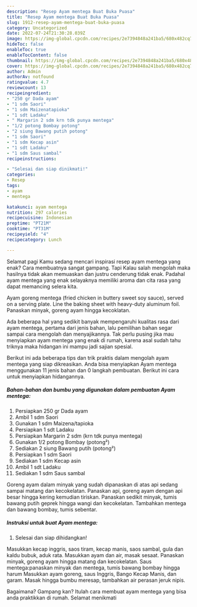 ```yaml
---
description: "Resep Ayam mentega Buat Buka Puasa"
title: "Resep Ayam mentega Buat Buka Puasa"
slug: 1912-resep-ayam-mentega-buat-buka-puasa
category: Uncategorized
date: 2022-07-24T21:30:28.039Z
image: https://img-global.cpcdn.com/recipes/2e7394848a241ba5/680x482cq70/ayam-mentega-foto-resep-utama.jpg
hideToc: false
enableToc: true
enableTocContent: false
thumbnail: https://img-global.cpcdn.com/recipes/2e7394848a241ba5/680x482cq70/ayam-mentega-foto-resep-utama.jpg
cover: https://img-global.cpcdn.com/recipes/2e7394848a241ba5/680x482cq70/ayam-mentega-foto-resep-utama.jpg
author: Admin
authorAv: notfound
ratingvalue: 4.7
reviewcount: 13
recipeingredient:
- "250 gr Dada ayam"
- "1 sdm Saori"
- "1 sdm Maizenatapioka"
- "1 sdt Ladaku"
- " Margarin 2 sdm krn tdk punya mentega"
- "1/2 potong Bombay potong"
- "2 siung Bawang putih potong"
- "1 sdm Saori"
- "1 sdm Kecap asin"
- "1 sdt Ladaku"
- "1 sdm Saus sambal"
recipeinstructions:

- "Selesai dan siap dinikmati!"
categories:
- Resep
tags:
- ayam
- mentega

katakunci: ayam mentega 
nutrition: 297 calories
recipecuisine: Indonesian
preptime: "PT21M"
cooktime: "PT31M"
recipeyield: "4"
recipecategory: Lunch

---
```



Selamat pagi Kamu sedang mencari inspirasi resep ayam mentega yang enak? Cara membuatnya sangat gampang. Tapi Kalau salah mengolah maka hasilnya tidak akan memuaskan dan justru cenderung tidak enak. Padahal ayam mentega yang enak selayaknya memiliki aroma dan cita rasa yang dapat memancing selera kita.


Ayam goreng mentega (fried chicken in buttery sweet soy sauce), served on a serving plate. Line the baking sheet with heavy-duty aluminum foil. Panaskan minyak, goreng ayam hingga kecoklatan.

Ada beberapa hal yang sedikit banyak mempengaruhi kualitas rasa dari ayam mentega, pertama dari jenis bahan, lalu pemilihan bahan segar sampai cara mengolah dan menyajikannya. Tak perlu pusing jika mau menyiapkan ayam mentega yang enak di rumah, karena asal sudah tahu triknya maka hidangan ini mampu jadi sajian spesial.


Berikut ini ada beberapa tips dan trik praktis dalam mengolah ayam mentega yang siap dikreasikan. Anda bisa menyiapkan Ayam mentega menggunakan 11 jenis bahan dan 0 langkah pembuatan. Berikut ini cara untuk menyiapkan hidangannya.

<!--inarticleads1-->

##### Bahan-bahan dan bumbu yang digunakan dalam pembuatan Ayam mentega:

1. Persiapkan 250 gr Dada ayam
1. Ambil 1 sdm Saori
1. Gunakan 1 sdm Maizena/tapioka
1. Persiapkan 1 sdt Ladaku
1. Persiapkan  Margarin 2 sdm (krn tdk punya mentega)
1. Gunakan 1/2 potong Bombay (potong²)
1. Sediakan 2 siung Bawang putih (potong²)
1. Persiapkan 1 sdm Saori
1. Sediakan 1 sdm Kecap asin
1. Ambil 1 sdt Ladaku
1. Sediakan 1 sdm Saus sambal


Goreng ayam dalam minyak yang sudah dipanaskan di atas api sedang sampai matang dan kecokelatan. Panaskan api, goreng ayam dengan api besar hingga kering kemudian tiriskan. Panaskan sedikit minyak, tumis bawang putih geprek hingga wangi dan kecokelatan. Tambahkan mentega dan bawang bombay, tumis sebentar. 

<!--inarticleads2-->

##### Instruksi untuk buat Ayam mentega:


1. Selesai dan siap dihidangkan!

Masukkan kecap inggris, saos tiram, kecap manis, saos sambal, gula dan kaldu bubuk, aduk rata. Masukkan ayam dan air, masak sesaat. Panaskan minyak, goreng ayam hingga matang dan kecokelatan. Saus mentega:panaskan minyak dan mentega, tumis bawang bombay hingga harum Masukkan ayam goreng, saus Inggris, Bango Kecap Manis, dan garam. Masak hingga bumbu meresap, tambahkan air perasan jeruk nipis. 

Bagaimana? Gampang kan? Itulah cara membuat ayam mentega yang bisa anda praktikkan di rumah. Selamat menikmati
